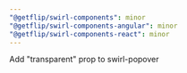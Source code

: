 ```yaml
---
"@getflip/swirl-components": minor
"@getflip/swirl-components-angular": minor
"@getflip/swirl-components-react": minor
---
```


Add "transparent" prop to swirl-popover

